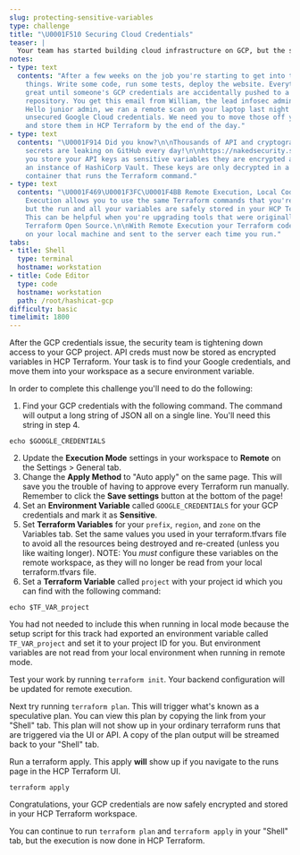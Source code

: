 ```yaml
---
slug: protecting-sensitive-variables
type: challenge
title: "\U0001F510 Securing Cloud Credentials"
teaser: |
  Your team has started building cloud infrastructure on GCP, but the security team is concerned about protecting access to everyone's cloud credentials.
notes:
- type: text
  contents: "After a few weeks on the job you're starting to get into the rhythm of
    things. Write some code, run some tests, deploy the website. Everything's going
    great until someone's GCP credentials are accidentally pushed to a public code
    repository. You get this email from William, the lead infosec admin at ACME:\n\n>\U0001F46E\U0001F3FF‍♂️
    Hello junior admin, we ran a remote scan on your laptop last night and found some
    unsecured Google Cloud credentials. We need you to move those off your laptop
    and store them in HCP Terraform by the end of the day."
- type: text
  contents: "\U0001F914 Did you know?\n\nThousands of API and cryptographic keys and
    secrets are leaking on GitHub every day!\n\nhttps://nakedsecurity.sophos.com/2019/03/25/thousands-of-coders-are-leaving-their-crown-jewels-exposed-on-github/\n\nWhen
    you store your API keys as sensitive variables they are encrypted and stored in
    an instance of HashiCorp Vault. These keys are only decrypted in a trusted, secure
    container that runs the Terraform command."
- type: text
  contents: "\U0001F469\U0001F3FC‍\U0001F4BB Remote Execution, Local Code\n\nRemote
    Execution allows you to use the same Terraform commands that you're familiar with,
    but the run and all your variables are safely stored in your HCP Terraform workspace.
    This can be helpful when you're upgrading tools that were originally written for
    Terraform Open Source.\n\nWith Remote Execution your Terraform code is still stored
    on your local machine and sent to the server each time you run."
tabs:
- title: Shell
  type: terminal
  hostname: workstation
- title: Code Editor
  type: code
  hostname: workstation
  path: /root/hashicat-gcp
difficulty: basic
timelimit: 1800
---
```

After the GCP credentials issue, the security team is tightening down access to your GCP project. API creds must now be stored as encrypted variables in HCP Terraform. Your task is to find your Google credentials, and move them into your workspace as a secure environment variable.

In order to complete this challenge you'll need to do the following:

1. Find your GCP credentials with the following command. The command will output a long string of JSON all on a single line. You'll need this string in step 4.

```
echo $GOOGLE_CREDENTIALS
```
2. Update the **Execution Mode** settings in your workspace to **Remote** on the Settings > General tab.
3. Change the **Apply Method** to "Auto apply" on the same page. This will save you the trouble of having to approve every Terraform run manually. Remember to click the **Save settings** button at the bottom of the page!
4. Set an **Environment Variable** called `GOOGLE_CREDENTIALS` for your GCP credentials and mark it as **Sensitive**.
5. Set **Terraform Variables** for your `prefix`, `region`, and `zone` on the Variables tab. Set the same values you used in your terraform.tfvars file to avoid all the resources being destroyed and re-created (unless you like waiting longer). NOTE: You *must* configure these variables on the remote workspace, as they will no longer be read from your local terraform.tfvars file.
6. Set a **Terraform Variable** called `project` with your project id which you can find with the following command:

```
echo $TF_VAR_project
```
You had not needed to include this when running in local mode because the setup script for this track had exported an environment variable called `TF_VAR_project` and set it to your project ID for you. But environment variables are not read from your local environment when running in remote mode.

Test your work by running `terraform init`. Your backend configuration will be updated for remote execution.

Next try running `terraform plan`. This will trigger what's known as a speculative plan. You can view this plan by copying the link from your "Shell" tab. This plan will not show up in your ordinary terraform runs that are triggered via the UI or API. A copy of the plan output will be streamed back to your "Shell" tab.

Run a terraform apply. This apply **will** show up if you navigate to the runs page in the HCP Terraform UI.

```
terraform apply
```

Congratulations, your GCP credentials are now safely encrypted and stored in your HCP Terraform workspace.

You can continue to run `terraform plan` and `terraform apply` in your "Shell" tab, but the execution is now done in HCP Terraform.